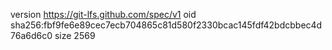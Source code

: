 version https://git-lfs.github.com/spec/v1
oid sha256:fbf9fe6e89cec7ecb704865c81d580f2330bcac145fdf42bdcbbec4d76a6d6c0
size 2569
